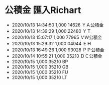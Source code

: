 # 公積金 匯入Richart

* 2020/10/13 14:34:50		1,000	14626 ＹＡ公積金
* 2020/10/13 14:39:29		1,000	22480 ＹＴ
* 2020/10/13 15:07:17		1,000	77965 ＶＷ公積金
* 2020/10/13 15:29:32		1,000	04044 ＥＨ
* 2020/10/13 16:49:26		1,000	93028 ＰＰ公積金
* 2020/10/14 10:55:21		1,000	35210 ＤＣ公積金
* 2020/10/15          	1,000	35210 BP
* 2020/10/15          	1,000	35210 GB
* 2020/10/15          	1,000	35210 FU
* 2020/10/15          	1,000	35210 LT
